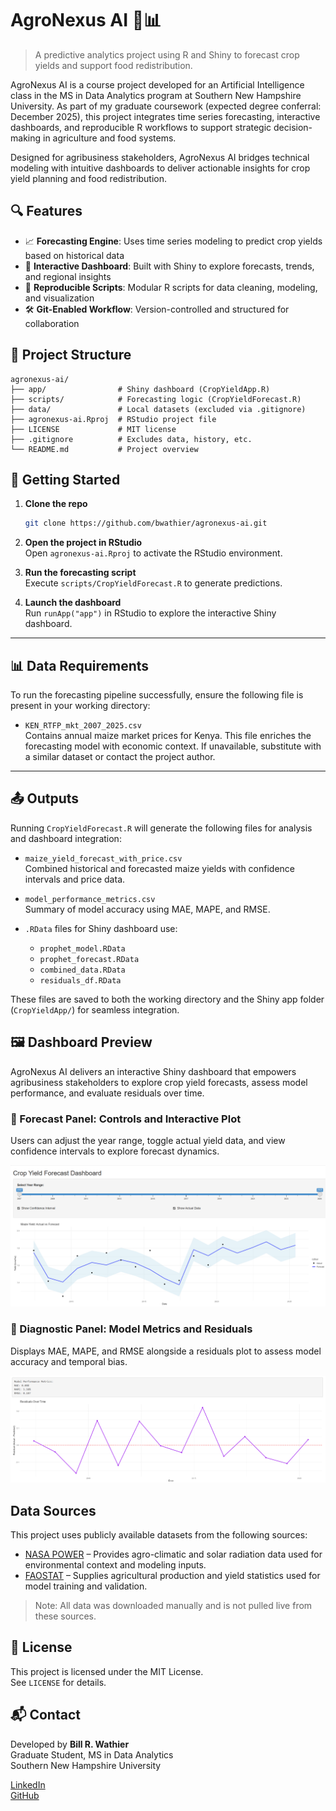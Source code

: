 # AgroNexus AI 🌾📊

> A predictive analytics project using R and Shiny to forecast crop yields and 
support food redistribution.


AgroNexus AI is a course project developed for an Artificial Intelligence class
in the MS in Data Analytics program at Southern New Hampshire University. As 
part of my graduate coursework (expected degree conferral: December 2025), this 
project integrates time series forecasting, interactive dashboards, and 
reproducible R workflows to support strategic decision-making in agriculture and
food systems.

Designed for agribusiness stakeholders, AgroNexus AI bridges technical modeling 
with intuitive dashboards to deliver actionable insights for crop yield planning
and food redistribution.

## 🔍 Features
- 📈 **Forecasting Engine**: Uses time series modeling to predict crop yields 
                              based on historical data
- 🧠 **Interactive Dashboard**: Built with Shiny to explore forecasts, trends, 
                                and regional insights
- 🧪 **Reproducible Scripts**: Modular R scripts for data cleaning, modeling, 
                                and visualization
- 🛠️ **Git-Enabled Workflow**: Version-controlled and structured for
                                collaboration

## 📂 Project Structure
```
agronexus-ai/ 
├── app/                # Shiny dashboard (CropYieldApp.R) 
├── scripts/            # Forecasting logic (CropYieldForecast.R) 
├── data/               # Local datasets (excluded via .gitignore) 
├── agronexus-ai.Rproj  # RStudio project file 
├── LICENSE             # MIT license 
├── .gitignore          # Excludes data, history, etc. 
└── README.md           # Project overview
```

## 🚀 Getting Started

1. **Clone the repo**  
   ```bash
   git clone https://github.com/bwathier/agronexus-ai.git
   ```

2. **Open the project in RStudio**  
   Open `agronexus-ai.Rproj` to activate the RStudio environment.

3. **Run the forecasting script**  
   Execute `scripts/CropYieldForecast.R` to generate predictions.

4. **Launch the dashboard**  
   Run `runApp("app")` in RStudio to explore the interactive Shiny dashboard.

---
## 📊 Data Requirements

To run the forecasting pipeline successfully, ensure the following file is 
present in your working directory:

- `KEN_RTFP_mkt_2007_2025.csv`  
  Contains annual maize market prices for Kenya. This file enriches the 
  forecasting model with economic context. If unavailable, substitute with a 
  similar dataset or contact the project author.

---

## 📤 Outputs

Running `CropYieldForecast.R` will generate the following files for analysis 
and dashboard integration:

- `maize_yield_forecast_with_price.csv`  
  Combined historical and forecasted maize yields with confidence intervals 
  and price data.

- `model_performance_metrics.csv`  
  Summary of model accuracy using MAE, MAPE, and RMSE.

- `.RData` files for Shiny dashboard use:
  - `prophet_model.RData`
  - `prophet_forecast.RData`
  - `combined_data.RData`
  - `residuals_df.RData`

These files are saved to both the working directory and the 
Shiny app folder (`CropYieldApp/`) for seamless integration.


## 🖼️ Dashboard Preview

AgroNexus AI delivers an interactive Shiny dashboard that empowers agribusiness
stakeholders to explore crop yield forecasts, assess model performance, and 
evaluate residuals over time.

### 🔼 Forecast Panel: Controls and Interactive Plot
Users can adjust the year range, toggle actual yield data, and view confidence 
intervals to explore forecast dynamics.

![Dashboard Top](images/dashboard_top.png)

### 🔽 Diagnostic Panel: Model Metrics and Residuals
Displays MAE, MAPE, and RMSE alongside a residuals plot to assess model 
accuracy and temporal bias.

![Dashboard Bottom](images/dashboard_bottom.png)

## Data Sources

This project uses publicly available datasets from the following sources:

- [NASA POWER](https://power.larc.nasa.gov/) – Provides agro-climatic and solar radiation data used for environmental context and modeling inputs.
- [FAOSTAT](https://www.fao.org/faostat/en/#home) – Supplies agricultural production and yield statistics used for model training and validation.

> Note: All data was downloaded manually and is not pulled live from these sources.


## 📜 License
This project is licensed under the MIT License.  
See `LICENSE` for details.


## 📬 Contact
Developed by **Bill R. Wathier**  
Graduate Student, MS in Data Analytics  
Southern New Hampshire University

[LinkedIn](https://www.linkedin.com/in/billwathier)  
[GitHub](https://github.com/bwathier)
